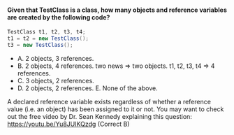 #### Given that TestClass is a class, how many objects and reference variables are created by the following code?

```java
TestClass t1, t2, t3, t4;
t1 = t2 = new TestClass();
t3 = new TestClass();

```

* A. 2 objects, 3 references.
* B. 2 objects, 4 references.
two news => two objects. t1, t2, t3, t4 => 4 references.
* C. 3 objects, 2 references.
* D. 2 objects, 2 references.
E. None of the above.

A declared reference variable exists regardless
of whether a reference value (i.e. an object) has been assigned to it or not.
You may want to check out the free video by Dr.
Sean Kennedy explaining this question: https://youtu.be/Yu8JUIKQzdg
(Correct B)